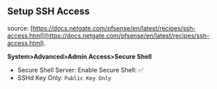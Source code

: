## Setup SSH Access

source: [https://docs.netgate.com/pfsense/en/latest/recipes/ssh-access.html](https://docs.netgate.com/pfsense/en/latest/recipes/ssh-access.html).  

**System>Advanced>Admin Access>Secure Shell**
* Secure Shell Server: Enable Secure Shell: :white_check_mark:
* SSHd Key Only: ``Public Key Only``
